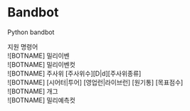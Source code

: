 # Bandbot
Python bandbot

지원 명령어  
![BOTNAME] 밀리이벤  
![BOTNAME] 밀리이벤컷  
![BOTNAME] 주사위 [주사위수][D|d][주사위종류]  
![BOTNAME] [시어터|투어] [영업런|라이브런] [원기통] [목표점수]  
![BOTNAME] 개그  
![BOTNAME] 밀리예측컷
